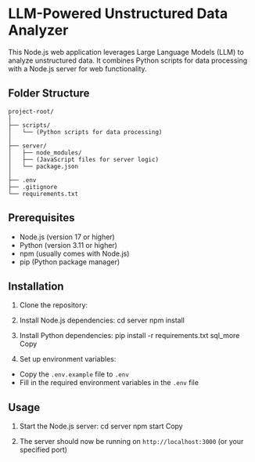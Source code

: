 # LLM-Powered Unstructured Data Analyzer

This Node.js web application leverages Large Language Models (LLM) to analyze unstructured data. It combines Python scripts for data processing with a Node.js server for web functionality.

## Folder Structure

```plaintext
project-root/
│
├── scripts/
│   └── (Python scripts for data processing)
│
├── server/
│   ├── node_modules/
│   ├── (JavaScript files for server logic)
│   └── package.json
│
├── .env
├── .gitignore
└── requirements.txt
```


## Prerequisites

- Node.js (version 17 or higher)
- Python (version 3.11 or higher)
- npm (usually comes with Node.js)
- pip (Python package manager)

## Installation

1. Clone the repository:

2. Install Node.js dependencies:
cd server
npm install

3. Install Python dependencies:
pip install -r requirements.txt
sql_more
Copy

4. Set up environment variables:
- Copy the `.env.example` file to `.env`
- Fill in the required environment variables in the `.env` file

## Usage

1. Start the Node.js server:
cd server
npm start
Copy

2. The server should now be running on `http://localhost:3000` (or your specified port)
